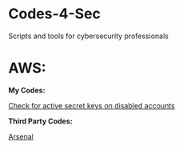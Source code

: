 # Codes-4-Sec
Scripts and tools for cybersecurity professionals


# AWS:

**My Codes:**

[Check for active secret keys on disabled accounts](https://github.com/Lucas-L-Alcantara/Codes-4-Sec/blob/master/aws_disabled_user_with_active_keys.sh)

**Third Party Codes:**

[Arsenal](https://github.com/toniblyx/my-arsenal-of-aws-security-tools)
